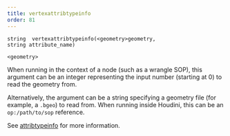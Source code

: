 ```yaml
---
title: vertexattribtypeinfo
order: 81
---
```

`string  vertexattribtypeinfo(<geometry>geometry, string attribute_name)`

`<geometry>`

When running in the context of a node (such as a wrangle SOP), this argument can be an integer representing the input number (starting at 0) to read the geometry from.

Alternatively, the argument can be a string specifying a geometry file (for example, a `.bgeo`) to read from. When running inside Houdini, this can be an `op:/path/to/sop` reference.

See [attribtypeinfo](/en/houdini-vex/attributes-and-intrinsics/attribtypeinfo "Returns the transformation metadata of a geometry attribute.") for more information.
